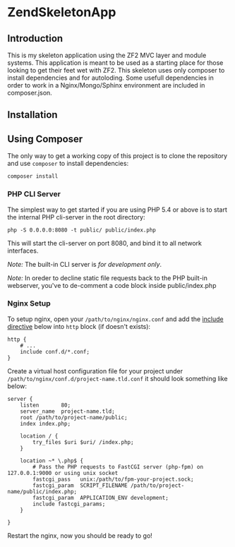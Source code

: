ZendSkeletonApp
=======================

Introduction
------------
This is my skeleton application using the ZF2 MVC layer and module
systems. This application is meant to be used as a starting place for those
looking to get their feet wet with ZF2.
This skeleton uses only composer to install dependencies and for autoloding.
Some usefull dependencies in order to work in a Nginx/Mongo/Sphinx environment
are included in composer.json.

Installation
------------

Using Composer
----------------------------
The only way to get a working copy of this project is to clone the repository
and use `composer` to install dependencies:

    composer install




### PHP CLI Server

The simplest way to get started if you are using PHP 5.4 or above is to start the internal PHP cli-server in the root directory:

    php -S 0.0.0.0:8080 -t public/ public/index.php

This will start the cli-server on port 8080, and bind it to all network
interfaces.

*Note:* The built-in CLI server is *for development only*.

*Note:* In oreder to decline static file requests back to the PHP built-in webserver, you've to de-comment a code block inside public/index.php

### Nginx Setup

To setup nginx, open your `/path/to/nginx/nginx.conf` and add the [ìnclude directive](http://nginx.org/en/docs/ngx_core_module.html#include) below into `http` block (if doesn't exists):

    http {
        # ...
        include conf.d/*.conf;
    }

Create a virtual host configuration file for your project under `/path/to/nginx/conf.d/project-name.tld.conf`
it should look something like below:

    server {
        listen       80;
        server_name  project-name.tld;
        root /path/to/project-name/public;
        index index.php;
    
        location / {
            try_files $uri $uri/ /index.php;
        }
    
        location ~* \.php$ {
            # Pass the PHP requests to FastCGI server (php-fpm) on 127.0.0.1:9000 or using unix socket
            fastcgi_pass   unix:/path/to/fpm-your-project.sock;
            fastcgi_param  SCRIPT_FILENAME /path/to/project-name/public/index.php;
            fastcgi_param  APPLICATION_ENV development;
            include fastcgi_params;
        }

    }

Restart the nginx, now you should be ready to go!
